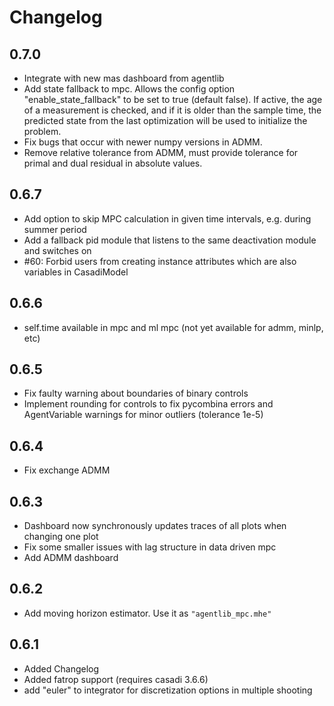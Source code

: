 # Changelog

## 0.7.0
- Integrate with new mas dashboard from agentlib
- Add state fallback to mpc. Allows the config option "enable_state_fallback" to be set to true (default false). If active, the age of a measurement is checked, and if it is older than the sample time, the predicted state from the last optimization will be used to initialize the problem.
- Fix bugs that occur with newer numpy versions in ADMM.
- Remove relative tolerance from ADMM, must provide tolerance for primal and dual residual in absolute values.

## 0.6.7
- Add option to skip MPC calculation in given time intervals, e.g. during summer period
- Add a fallback pid module that listens to the same deactivation module and switches on
- #60: Forbid users from creating instance attributes which are also variables in CasadiModel

## 0.6.6
- self.time available in mpc and ml mpc (not yet available for admm, minlp, etc)


## 0.6.5
- Fix faulty warning about boundaries of binary controls
- Implement rounding for controls to fix pycombina errors and AgentVariable warnings for minor outliers (tolerance 1e-5)

## 0.6.4
- Fix exchange ADMM

## 0.6.3
- Dashboard now synchronously updates traces of all plots when changing one plot
- Fix some smaller issues with lag structure in data driven mpc
- Add ADMM dashboard


## 0.6.2
- Add moving horizon estimator. Use it as ``"agentlib_mpc.mhe"``


## 0.6.1

- Added Changelog
- Added fatrop support (requires casadi 3.6.6)
- add "euler" to integrator for discretization options in multiple shooting
